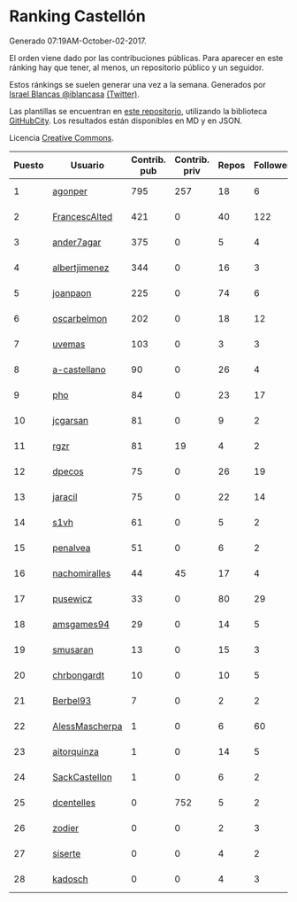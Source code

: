 # Ranking Castellón

Generado 07:19AM-October-02-2017.

El orden viene dado por las contribuciones públicas. Para aparecer en este ránking hay que tener, al menos, un repositorio público y un seguidor.

Estos ránkings se suelen generar una vez a la semana. Generados por [Israel Blancas @iblancasa](https://github.com/iblancasa/) [(Twitter)](https://twitter.com/iblancasa).

Las plantillas se encuentran en [este repositorio](https://github.com/iblancasa/GH-Spanish-Ranking), utilizando la biblioteca [GitHubCity](https://github.com/iblancasa/GitHubCity). Los resultados están disponibles en MD y en JSON.

Licencia [Creative Commons](https://creativecommons.org/licenses/by/4.0/).

| Puesto   |  Usuario  | Contrib. pub | Contrib. priv |Repos| Followers | Desde |  Avatar  |
|----------|-----------|--------------|---------------|-----|-----------|-------|----------|
|1|[agonper](https://github.com/agonper)|795|257|18|6|2015-01-27|![agonper](https://avatars0.githubusercontent.com/u/10727467)|
|2|[FrancescAlted](https://github.com/FrancescAlted)|421|0|40|122|2010-06-25|![FrancescAlted](https://avatars3.githubusercontent.com/u/314521)|
|3|[ander7agar](https://github.com/ander7agar)|375|0|5|4|2014-03-06|![ander7agar](https://avatars1.githubusercontent.com/u/6875232)|
|4|[albertjimenez](https://github.com/albertjimenez)|344|0|16|3|2015-05-21|![albertjimenez](https://avatars0.githubusercontent.com/u/12547680)|
|5|[joanpaon](https://github.com/joanpaon)|225|0|74|6|2013-06-30|![joanpaon](https://avatars2.githubusercontent.com/u/4895527)|
|6|[oscarbelmon](https://github.com/oscarbelmon)|202|0|18|12|2013-04-05|![oscarbelmon](https://avatars3.githubusercontent.com/u/4066452)|
|7|[uvemas](https://github.com/uvemas)|103|0|3|3|2011-10-03|![uvemas](https://avatars2.githubusercontent.com/u/1099529)|
|8|[a-castellano](https://github.com/a-castellano)|90|0|26|4|2015-03-17|![a-castellano](https://avatars3.githubusercontent.com/u/11519707)|
|9|[pho](https://github.com/pho)|84|0|23|17|2009-05-25|![pho](https://avatars3.githubusercontent.com/u/88469)|
|10|[jcgarsan](https://github.com/jcgarsan)|81|0|9|2|2013-09-26|![jcgarsan](https://avatars0.githubusercontent.com/u/5547857)|
|11|[rgzr](https://github.com/rgzr)|81|19|4|2|2015-07-03|![rgzr](https://avatars2.githubusercontent.com/u/13169716)|
|12|[dpecos](https://github.com/dpecos)|75|0|26|19|2011-01-26|![dpecos](https://avatars3.githubusercontent.com/u/584298)|
|13|[jaracil](https://github.com/jaracil)|75|0|22|14|2014-01-10|![jaracil](https://avatars3.githubusercontent.com/u/6370372)|
|14|[s1vh](https://github.com/s1vh)|61|0|5|2|2014-10-09|![s1vh](https://avatars2.githubusercontent.com/u/9099118)|
|15|[penalvea](https://github.com/penalvea)|51|0|6|2|2013-04-09|![penalvea](https://avatars0.githubusercontent.com/u/4102114)|
|16|[nachomiralles](https://github.com/nachomiralles)|44|45|17|4|2013-06-26|![nachomiralles](https://avatars1.githubusercontent.com/u/4831513)|
|17|[pusewicz](https://github.com/pusewicz)|33|0|80|29|2008-02-26|![pusewicz](https://avatars1.githubusercontent.com/u/940)|
|18|[amsgames94](https://github.com/amsgames94)|29|0|14|5|2014-03-15|![amsgames94](https://avatars0.githubusercontent.com/u/6959189)|
|19|[smusaran](https://github.com/smusaran)|13|0|15|3|2015-11-10|![smusaran](https://avatars1.githubusercontent.com/u/15787704)|
|20|[chrbongardt](https://github.com/chrbongardt)|10|0|10|5|2012-11-19|![chrbongardt](https://avatars0.githubusercontent.com/u/2834466)|
|21|[Berbel93](https://github.com/Berbel93)|7|0|2|2|2016-03-02|![Berbel93](https://avatars1.githubusercontent.com/u/17596372)|
|22|[AlessMascherpa](https://github.com/AlessMascherpa)|1|0|6|60|2011-04-03|![AlessMascherpa](https://avatars1.githubusercontent.com/u/706750)|
|23|[aitorquinza](https://github.com/aitorquinza)|1|0|14|5|2012-09-17|![aitorquinza](https://avatars0.githubusercontent.com/u/2361502)|
|24|[SackCastellon](https://github.com/SackCastellon)|1|0|6|2|2013-08-28|![SackCastellon](https://avatars0.githubusercontent.com/u/5330355)|
|25|[dcentelles](https://github.com/dcentelles)|0|752|5|2|2013-07-15|![dcentelles](https://avatars1.githubusercontent.com/u/5012707)|
|26|[zodier](https://github.com/zodier)|0|0|2|3|2010-11-13|![zodier](https://avatars3.githubusercontent.com/u/480371)|
|27|[siserte](https://github.com/siserte)|0|0|4|2|2014-02-05|![siserte](https://avatars1.githubusercontent.com/u/6595035)|
|28|[kadosch](https://github.com/kadosch)|0|0|4|3|2011-12-31|![kadosch](https://avatars2.githubusercontent.com/u/1296520)|
